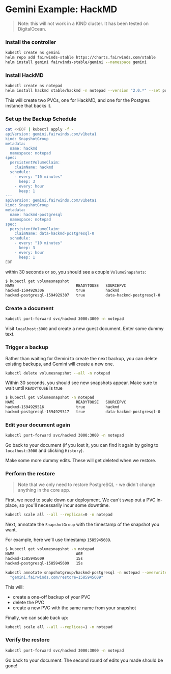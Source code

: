 # Gemini Example: HackMD
> Note: this will not work in a KIND cluster. It has been tested on DigitalOcean.

### Install the controller
```bash
kubectl create ns gemini
helm repo add fairwinds-stable https://charts.fairwinds.com/stable
helm install gemini fairwinds-stable/gemini --namespace gemini
```

### Install HackMD
```bash
kubectl create ns notepad
helm install hackmd stable/hackmd -n notepad --version "2.0.*" --set postgresql.postgresqlPassword=thisisnotasecret
```

This will create two PVCs, one for HackMD, and one for the Postgres instance that backs it.

### Set up the Backup Schedule
```bash
cat <<EOF | kubectl apply -f -
apiVersion: gemini.fairwinds.com/v1beta1
kind: SnapshotGroup
metadata:
  name: hackmd
  namespace: notepad
spec:
  persistentVolumeClaim:
    claimName: hackmd
  schedule:
    - every: "10 minutes"
      keep: 3
    - every: hour
      keep: 1
---
apiVersion: gemini.fairwinds.com/v1beta1
kind: SnapshotGroup
metadata:
  name: hackmd-postgresql
  namespace: notepad
spec:
  persistentVolumeClaim:
    claimName: data-hackmd-postgresql-0
  schedule:
    - every: "10 minutes"
      keep: 3
    - every: hour
      keep: 1
EOF
```

within 30 seconds or so, you should see a couple `VolumeSnapshots`:
```bash
$ kubectl get volumesnapshot
NAME                           READYTOUSE   SOURCEPVC                  SOURCESNAPSHOTCONTENT   RESTORESIZE   SNAPSHOTCLASS      SNAPSHOTCONTENT                                    CREATIONTIME   AGE
hackmd-1594929306              true         hackmd                                             2Gi           do-block-storage   snapcontent-2dac493e-116e-41b7-9ca2-cb797ac7c40b   17s            19s
hackmd-postgresql-1594929307   true         data-hackmd-postgresql-0                           8Gi           do-block-storage   snapcontent-300e10a1-945a-483f-a461-9b073c853ddf   16s            18s
```

### Create a document
```bash
kubectl port-forward svc/hackmd 3000:3000 -n notepad
```

Visit `localhost:3000` and create a new guest document. Enter some dummy text.

### Trigger a backup
Rather than waiting for Gemini to create the next backup, you can delete existing
backups, and Gemini will create a new one.

```bash
kubectl delete volumesnapshot --all -n notepad
```

Within 30 seconds, you should see new snapshots appear. Make sure to wait until `READYTOUSE` is true
```bash
$ kubectl get volumesnapshot -n notepad
NAME                           READYTOUSE   SOURCEPVC                  SOURCESNAPSHOTCONTENT   RESTORESIZE   SNAPSHOTCLASS      SNAPSHOTCONTENT                                    CREATIONTIME   AGE
hackmd-1594929516              true         hackmd                                             2Gi           do-block-storage   snapcontent-e75421c6-c4ca-4bbf-81f4-a2fb0706b957   5s             7s
hackmd-postgresql-1594929517   true         data-hackmd-postgresql-0                           8Gi           do-block-storage   snapcontent-ad71c1f8-af7b-4cdc-85ba-e512a77095a3   4s             6s
```

### Edit your document again
```bash
kubectl port-forward svc/hackmd 3000:3000 -n notepad
```

Go back to your document (if you lost it, you can find it again by going to
`localhost:3000` and clicking `History`).

Make some more dummy edits. These will get deleted when we restore.

### Perform the restore
> Note that we only need to restore PostgreSQL - we didn't change anything in the core app.

First, we need to scale down our deployment. We can't swap out a PVC in-place,
so you'll necessarily incur some downtime.

```bash
kubectl scale all --all --replicas=0 -n notepad
```

Next, annotate the `SnapshotGroup` with the timestamp of the snapshot you want.

For example, here we'll use timestamp `1585945609`.
```bash
$ kubectl get volumesnapshot -n notepad
NAME                           AGE
hackmd-1585945609              15s
hackmd-postgresql-1585945609   15s
```

```bash
kubectl annotate snapshotgroup/hackmd-postgresql -n notepad --overwrite \
  "gemini.fairwinds.com/restore=1585945609"
```

This will:
* create a one-off backup of your PVC
* delete the PVC
* create a new PVC with the same name from your snapshot

Finally, we can scale back up:
```bash
kubectl scale all --all --replicas=1 -n notepad
```

### Verify the restore
```bash
kubectl port-forward svc/hackmd 3000:3000 -n notepad
```
Go back to your document. The second round of edits you made should be gone!
